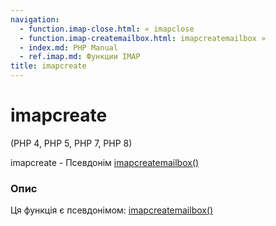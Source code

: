 ```yaml
---
navigation:
  - function.imap-close.html: « imapclose
  - function.imap-createmailbox.html: imapcreatemailbox »
  - index.md: PHP Manual
  - ref.imap.md: Функции IMAP
title: imapcreate
---
```

# imapcreate

(PHP 4, PHP 5, PHP 7, PHP 8)

imapcreate - Псевдонім [imapcreatemailbox()](function.imap-createmailbox.md)

### Опис

Ця функція є псевдонімом: [imapcreatemailbox()](function.imap-createmailbox.md)
